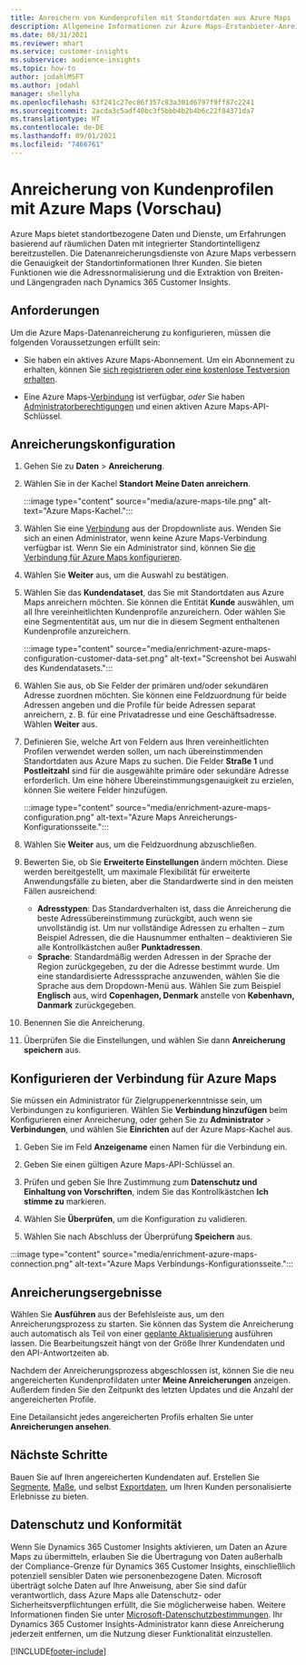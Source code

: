 ```yaml
---
title: Anreichern von Kundenprofilen mit Standortdaten aus Azure Maps
description: Allgemeine Informationen zur Azure Maps-Erstanbieter-Anreicherung.
ms.date: 08/31/2021
ms.reviewer: mhart
ms.service: customer-insights
ms.subservice: audience-insights
ms.topic: how-to
author: jodahlMSFT
ms.author: jodahl
manager: shellyha
ms.openlocfilehash: 63f241c27ec86f357c83a301d6797f9ff87c2241
ms.sourcegitcommit: 2acda3c5adf40bc3f5bbb4b2b4b6c22f84371da7
ms.translationtype: HT
ms.contentlocale: de-DE
ms.lasthandoff: 09/01/2021
ms.locfileid: "7466761"
---
```

# <a name="enrichment-of-customer-profiles-with-azure-maps-preview"></a>Anreicherung von Kundenprofilen mit Azure Maps (Vorschau)

Azure Maps bietet standortbezogene Daten und Dienste, um Erfahrungen basierend auf räumlichen Daten mit integrierter Standortintelligenz bereitzustellen. Die Datenanreicherungsdienste von Azure Maps verbessern die Genauigkeit der Standortinformationen Ihrer Kunden. Sie bieten Funktionen wie die Adressnormalisierung und die Extraktion von Breiten- und Längengraden nach Dynamics 365 Customer Insights.

## <a name="prerequisites"></a>Anforderungen

Um die Azure Maps-Datenanreicherung zu konfigurieren, müssen die folgenden Voraussetzungen erfüllt sein:

- Sie haben ein aktives Azure Maps-Abonnement. Um ein Abonnement zu erhalten, können Sie [sich registrieren oder eine kostenlose Testversion erhalten](https://azure.microsoft.com/services/azure-maps/).

- Eine Azure Maps-[Verbindung](connections.md) ist verfügbar, *oder* Sie haben [Administratorberechtigungen](permissions.md#administrator) und einen aktiven Azure Maps-API-Schlüssel.

## <a name="configure-the-enrichment"></a>Anreicherungskonfiguration

1. Gehen Sie zu **Daten** > **Anreicherung**. 

1. Wählen Sie in der Kachel **Standort** **Meine Daten anreichern**.

   :::image type="content" source="media/azure-maps-tile.png" alt-text="Azure Maps-Kachel.":::

1. Wählen Sie eine [Verbindung](connections.md) aus der Dropdownliste aus. Wenden Sie sich an einen Administrator, wenn keine Azure Maps-Verbindung verfügbar ist. Wenn Sie ein Administrator sind, können Sie [die Verbindung für Azure Maps konfigurieren](#configure-the-connection-for-azure-maps). 

1. Wählen Sie **Weiter** aus, um die Auswahl zu bestätigen.

1. Wählen Sie das **Kundendataset**, das Sie mit Standortdaten aus Azure Maps anreichern möchten. Sie können die Entität **Kunde** auswählen, um all Ihre vereinheitlichten Kundenprofile anzureichern. Oder wählen Sie eine Segmententität aus, um nur die in diesem Segment enthaltenen Kundenprofile anzureichern.

    :::image type="content" source="media/enrichment-azure-maps-configuration-customer-data-set.png" alt-text="Screenshot bei Auswahl des Kundendatasets.":::

1. Wählen Sie aus, ob Sie Felder der primären und/oder sekundären Adresse zuordnen möchten. Sie können eine Feldzuordnung für beide Adressen angeben und die Profile für beide Adressen separat anreichern, z. B. für eine Privatadresse und eine Geschäftsadresse. Wählen **Weiter** aus.

1. Definieren Sie, welche Art von Feldern aus Ihren vereinheitlichten Profilen verwendet werden sollen, um nach übereinstimmenden Standortdaten aus Azure Maps zu suchen. Die Felder **Straße 1** und **Postleitzahl** sind für die ausgewählte primäre oder sekundäre Adresse erforderlich. Um eine höhere Übereinstimmungsgenauigkeit zu erzielen, können Sie weitere Felder hinzufügen.

   :::image type="content" source="media/enrichment-azure-maps-configuration.png" alt-text="Azure Maps Anreicherungs-Konfigurationsseite.":::

1. Wählen Sie **Weiter** aus, um die Feldzuordnung abzuschließen.

1. Bewerten Sie, ob Sie **Erweiterte Einstellungen** ändern möchten. Diese werden bereitgestellt, um maximale Flexibilität für erweiterte Anwendungsfälle zu bieten, aber die Standardwerte sind in den meisten Fällen ausreichend:
   - **Adresstypen**: Das Standardverhalten ist, dass die Anreicherung die beste Adressübereinstimmung zurückgibt, auch wenn sie unvollständig ist. Um nur vollständige Adressen zu erhalten – zum Beispiel Adressen, die die Hausnummer enthalten – deaktivieren Sie alle Kontrollkästchen außer **Punktadressen**. 
   - **Sprache**: Standardmäßig werden Adressen in der Sprache der Region zurückgegeben, zu der die Adresse bestimmt wurde. Um eine standardisierte Adresssprache anzuwenden, wählen Sie die Sprache aus dem Dropdown-Menü aus. Wählen Sie zum Beispiel **Englisch** aus, wird **Copenhagen, Denmark** anstelle von **København, Danmark** zurückgegeben.

1. Benennen Sie die Anreicherung.

1. Überprüfen Sie die Einstellungen, und wählen Sie dann **Anreicherung speichern** aus.

## <a name="configure-the-connection-for-azure-maps"></a>Konfigurieren der Verbindung für Azure Maps

Sie müssen ein Administrator für Zielgruppenerkenntnisse sein, um Verbindungen zu konfigurieren. Wählen Sie **Verbindung hinzufügen** beim Konfigurieren einer Anreicherung, oder gehen Sie zu **Administrator** > **Verbindungen**, und wählen Sie **Einrichten** auf der Azure Maps-Kachel aus.

1. Geben Sie im Feld **Anzeigename** einen Namen für die Verbindung ein.

1. Geben Sie einen gültigen Azure Maps-API-Schlüssel an.

1. Prüfen und geben Sie Ihre Zustimmung zum **Datenschutz und Einhaltung von Vorschriften**, indem Sie das Kontrollkästchen **Ich stimme zu** markieren.

1. Wählen Sie **Überprüfen**, um die Konfiguration zu validieren.

1. Wählen Sie nach Abschluss der Überprüfung **Speichern** aus.

:::image type="content" source="media/enrichment-azure-maps-connection.png" alt-text="Azure Maps Verbindungs-Konfigurationsseite.":::

## <a name="enrichment-results"></a>Anreicherungsergebnisse

Wählen Sie **Ausführen** aus der Befehlsleiste aus, um den Anreicherungsprozess zu starten. Sie können das System die Anreicherung auch automatisch als Teil von einer [geplante Aktualisierung](system.md#schedule-tab) ausführen lassen. Die Bearbeitungszeit hängt von der Größe Ihrer Kundendaten und den API-Antwortzeiten ab.

Nachdem der Anreicherungsprozess abgeschlossen ist, können Sie die neu angereicherten Kundenprofildaten unter **Meine Anreicherungen** anzeigen. Außerdem finden Sie den Zeitpunkt des letzten Updates und die Anzahl der angereicherten Profile.

Eine Detailansicht jedes angereicherten Profils erhalten Sie unter **Anreicherungen ansehen**.

## <a name="next-steps"></a>Nächste Schritte

Bauen Sie auf Ihren angereicherten Kundendaten auf. Erstellen Sie [Segmente](segments.md), [Maße](measures.md), und selbst [Exportdaten](export-destinations.md), um Ihren Kunden personalisierte Erlebnisse zu bieten.

## <a name="data-privacy-and-compliance"></a>Datenschutz und Konformität

Wenn Sie Dynamics 365 Customer Insights aktivieren, um Daten an Azure Maps zu übermitteln, erlauben Sie die Übertragung von Daten außerhalb der Compliance-Grenze für Dynamics 365 Customer Insights, einschließlich potenziell sensibler Daten wie personenbezogene Daten. Microsoft überträgt solche Daten auf Ihre Anweisung, aber Sie sind dafür verantwortlich, dass Azure Maps alle Datenschutz- oder Sicherheitsverpflichtungen erfüllt, die Sie möglicherweise haben. Weitere Informationen finden Sie unter [Microsoft-Datenschutzbestimmungen](https://go.microsoft.com/fwlink/?linkid=396732).
Ihr Dynamics 365 Customer Insights-Administrator kann diese Anreicherung jederzeit entfernen, um die Nutzung dieser Funktionalität einzustellen.

[!INCLUDE[footer-include](../includes/footer-banner.md)]
